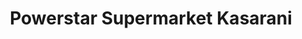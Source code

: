 ---
title: "Powerstar Supermarket Kasarani"
url: /nairobi/powerstar-supermarket-kasarani/
shop: supermarket
---